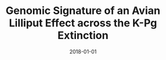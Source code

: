 ---
title: "Genomic Signature of an Avian Lilliput Effect across the K-Pg Extinction"
collection: publications
permalink: /publication/2018-01-01-Berv_Field_2018
date: 2018-01-01
venue: 'Systematic Biology'
paperurl: 'http://jakeberv.github.io/files/papers/Berv_Field_2018.pdf'
link: 'https://doi.org/10.1093/sysbio/syx064'
citation: 'Berv, J.S. Field, D. J. (2018). Genomic Signature of an Avian Lilliput Effect across the K-Pg Extinction, <i>Systematic Biology</i>. https://doi.org/10.1093/sysbio/syx064'
---